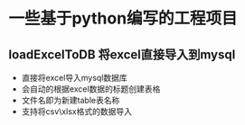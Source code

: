 # 一些基于python编写的工程项目


## loadExcelToDB 将excel直接导入到mysql

* 直接将excel导入mysql数据库
* 会自动的根据excel数据的标题创建表格
* 文件名即为新建table表名称
* 支持将csv\xlsx格式的数据导入
